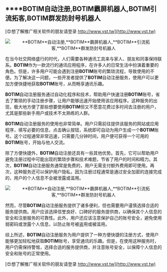 ## ****BOTIM**自动注册,**BOTIM**霸屏机器人,**BOTIM**引流拓客,**BOTIM**群发防封号机器人**

[😍想了解推广相关软件的朋友请登录 http://www.vst.tw](http://www.vst.tw)

 <center><img src="https://vst.tw/MP4/tuiguang/png/3.png" alt="**BOTIM**自动注册,**BOTIM**霸屏机器人,**BOTIM**引流拓客,**BOTIM**群发防封号机器人"></center>

在当今社交网络盛行的时代，人们需要各种通讯工具来与家人、朋友和同事保持联系。**BOTIM**作为一款流行的通讯应用程序，在许多人的日常生活中扮演着重要的角色。但是，许多用户可能会遇到注册**BOTIM**账号的繁琐流程，导致使用的不便。为了解决这一问题，一些开发者提供了**BOTIM**自动注册服务，使用户可以更加方便快捷地获取**BOTIM**账号，从而畅享通讯乐趣。

**BOTIM**自动注册服务通过自动化程序和技术，帮助用户快速注册**BOTIM**账号，省去了繁琐的手动注册步骤，让用户能够迅速开始使用该应用程序。这种服务的出现，极大地方便了那些想要使用**BOTIM**但又不愿意花费过多时间去注册的用户，尤其是那些新手用户或技术不太熟练的人群。

**BOTIM**自动注册服务的使用也非常简单。用户只需前往提供该服务的网站或应用程序，填写必要的信息，点击确认按钮，系统即可自动为用户生成一个**BOTIM**账号。这个过程通常非常迅速，只需要几分钟时间，用户便可获得一个可用的**BOTIM**账号，开始与他人交流。

除了方便快捷外，**BOTIM**自动注册还具有一些其他优势。首先，它可以帮助用户避免注册过程中可能出现的繁琐步骤和技术难题，节省了用户的时间和精力。其次，**BOTIM**自动注册服务通常是免费的，用户无需支付额外费用即可使用。再次，这种服务还可以保护用户隐私，因为注册过程通常是通过安全加密的连接完成的，用户的个人信息不会被泄露或滥用。

 <center><img src="https://vst.tw/MP4/tuiguang/png/6.png" alt="**BOTIM**自动注册,**BOTIM**霸屏机器人,**BOTIM**引流拓客,**BOTIM**群发防封号机器人"></center>

然而，尽管**BOTIM**自动注册服务提供了诸多便利，但也需要用户谨慎选择合适的服务提供商。用户应该选择信誉良好、口碑好的服务提供商，以确保其个人信息的安全和注册服务的可靠性。此外，用户还应该注意保护自己的账号安全，避免使用弱密码或泄露个人信息，以防止账号被盗用或被滥用。

综上所述，**BOTIM**自动注册服务为用户提供了一种方便快捷的注册方式，使用户能够更加轻松地获取**BOTIM**账号，享受通讯的乐趣。但是，在使用这种服务时，用户仍需保持警惕，选择合适的服务提供商，并注意账号安全，以保障个人信息的安全和账号的正常使用。

[😍想了解推广相关软件的朋友请登录 http://www.vst.tw](http://www.vst.tw)



